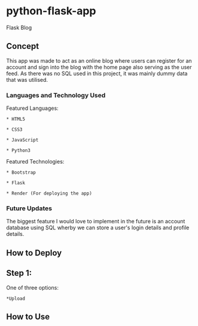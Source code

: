 # python-flask-app
Flask Blog

## Concept

This app was made to act as an online blog where users can register for an account and sign into the blog with the home page also serving as the user feed. As there was no SQL used in this project, it was mainly dummy data that was utilised.

### Languages and Technology Used

Featured Languages:

    * HTML5

    * CSS3

    * JavaScript

    * Python3

Featured Technologies:

    * Bootstrap 

    * Flask

    * Render (For deploying the app)


### Future Updates

The biggest feature I would love to implement in the future is an account database using SQL wherby we can store a user's login details and profile details.

## How to Deploy

## Step 1:

One of three options:

    *Upload


## How to Use
